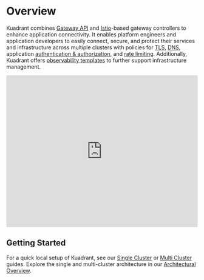 # Overview

Kuadrant combines [Gateway API](https://gateway-api.sigs.k8s.io/) and [Istio](https://istio.io/latest/docs/tasks/traffic-management/ingress/gateway-api/)-based gateway controllers to enhance application connectivity. It enables platform engineers and application developers to easily connect, secure, and protect their services and infrastructure across multiple clusters with policies for [TLS](kuadrant-operator/doc/tls.md), [DNS](kuadrant-operator/doc/reference/dnspolicy.md), application [authentication & authorization](kuadrant-operator/doc/auth.md), and [rate limiting](kuadrant-operator/doc/rate-limiting.md). Additionally, Kuadrant offers [observability templates](kuadrant-operator/doc/observability/examples.md) to further support infrastructure management.

<iframe width="100%" height="400" src="https://www.youtube.com/embed/cLFAMpKYfvA" title="YouTube video player" frameborder="0" allow="accelerometer; autoplay; clipboard-write; encrypted-media; gyroscope; picture-in-picture; web-share" allowfullscreen></iframe>

## Getting Started

For a quick local setup of Kuadrant, see our [Single Cluster](getting-started-single-cluster.md) or [Multi Cluster](getting-started-multi-cluster.md) guides.
Explore the single and multi-cluster architecture in our [Architectural Overview](architecture/docs/design/architectural-overview-v1.md).
